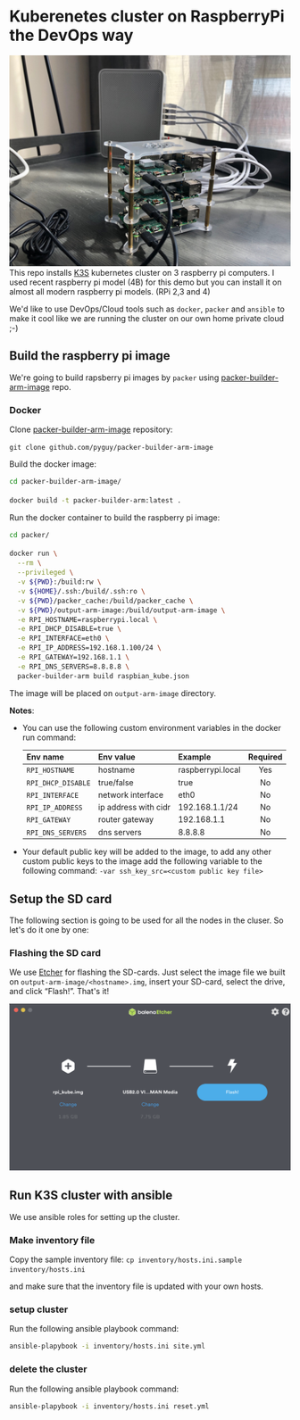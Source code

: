 # Kuberenetes cluster on RaspberryPi the DevOps way
![Etcher](_docs/rpi-image.png)
This repo installs [K3S](https://k3s.io) kubernetes cluster on 3 raspberry pi computers. I used recent raspberry pi model (4B) for this demo but you can install it on almost all modern raspberry pi models. (RPi 2,3 and 4)

We'd like to use DevOps/Cloud tools such as `docker`, `packer` and `ansible` to make it cool like we are running the cluster on our own home private cloud ;-) 

## Build the raspberry pi image

We're going to build rapsberry pi images by `packer` using [packer-builder-arm-image](pyguy/packer-builder-arm-image) repo.

### Docker

Clone [packer-builder-arm-image](pyguy/packer-builder-arm-image) repository:

   `git clone github.com/pyguy/packer-builder-arm-image`

Build the docker image:
    
```bash
cd packer-builder-arm-image/

docker build -t packer-builder-arm:latest .
```
Run the docker container to build the raspberry pi image:

```bash
cd packer/

docker run \
  --rm \
  --privileged \
  -v ${PWD}:/build:rw \
  -v ${HOME}/.ssh:/build/.ssh:ro \
  -v ${PWD}/packer_cache:/build/packer_cache \
  -v ${PWD}/output-arm-image:/build/output-arm-image \
  -e RPI_HOSTNAME=raspberrypi.local \
  -e RPI_DHCP_DISABLE=true \
  -e RPI_INTERFACE=eth0 \
  -e RPI_IP_ADDRESS=192.168.1.100/24 \
  -e RPI_GATEWAY=192.168.1.1 \
  -e RPI_DNS_SERVERS=8.8.8.8 \
  packer-builder-arm build raspbian_kube.json
```
The image will be placed on `output-arm-image` directory.

**Notes**: 

* You can use the following custom environment variables in the docker run command:

    |      Env name      |    Env value         | Example          | Required |
    | :----------------- | :------------------- | :--------------- | :------: |
    | `RPI_HOSTNAME`     | hostname             | raspberrypi.local| Yes      |
    | `RPI_DHCP_DISABLE` | true/false           | true             | No       |
    | `RPI_INTERFACE`    | network interface    | eth0             | No       |
    | `RPI_IP_ADDRESS`   | ip address with cidr | 192.168.1.1/24   | No       |
    | `RPI_GATEWAY`      | router gateway       | 192.168.1.1      | No       |
    | `RPI_DNS_SERVERS`  | dns servers          | 8.8.8.8          | No       |

* Your default public key will be added to the image, to add any other custom public keys to the image add the following variable to the following command:
`-var ssh_key_src=<custom public key file>`

## Setup the SD card
 The following section is going to be used for all the nodes in the cluser. So let's do it one by one:

### Flashing the SD card
We use [Etcher](https://www.balena.io/etcher/) for flashing the SD-cards. Just select the image file we built on `output-arm-image/<hostname>.img`, insert your SD-card, select the drive, and click “Flash!”. That's it!

![Etcher](_docs/etcher_screenshot.png)

## Run K3S cluster with ansible

We use ansible roles for setting up the cluster. 

### Make inventory file
Copy the sample inventory file:
 `cp inventory/hosts.ini.sample inventory/hosts.ini`
 
 and make sure that the inventory file is updated with your own hosts.

### setup cluster
Run the following ansible playbook command:
```bash
ansible-plapybook -i inventory/hosts.ini site.yml
```

### delete the cluster
Run the following ansible playbook command:
```bash
ansible-plapybook -i inventory/hosts.ini reset.yml
```